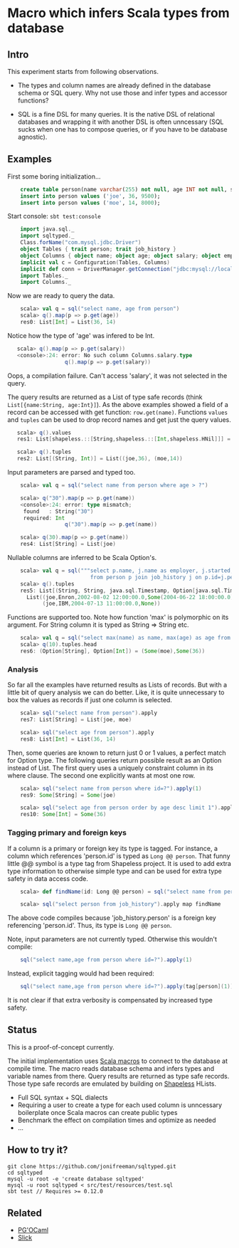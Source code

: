 Macro which infers Scala types from database
============================================

Intro
-----

This experiment starts from following observations.

* The types and column names are already defined in the database schema or SQL query. Why not use those and infer types and accessor functions?

* SQL is a fine DSL for many queries. It is the native DSL of relational databases and wrapping it with another DSL is often unncessary (SQL sucks when one has to compose queries, or if you have to be database agnostic).

Examples
--------

First some boring initialization... 

```sql
    create table person(name varchar(255) not null, age INT not null, salary INT not null);
    insert into person values ('joe', 36, 9500);
    insert into person values ('moe', 14, 8000);
```

Start console: ```sbt test:console```

```scala
    import java.sql._
    import sqltyped._
    Class.forName("com.mysql.jdbc.Driver")
    object Tables { trait person; trait job_history }
    object Columns { object name; object age; object salary; object employer; object started; object resigned; object avg; object count }
    implicit val c = Configuration(Tables, Columns)
    implicit def conn = DriverManager.getConnection("jdbc:mysql://localhost:3306/sqltyped", "root", "")
    import Tables._
    import Columns._
```

Now we are ready to query the data.

```scala
    scala> val q = sql("select name, age from person")
    scala> q().map(p => p.get(age))
    res0: List[Int] = List(36, 14)
```

Notice how the type of 'age' was infered to be Int.

```scala
   scala> q().map(p => p.get(salary))
   <console>:24: error: No such column Columns.salary.type
                  q().map(p => p.get(salary))
```

Oops, a compilation failure. Can't access 'salary', it was not selected in the query.

The query results are returned as a List of type safe records (think ```List[{name:String, age:Int}]```).
As the above examples showed a field of a record can be accessed with get function: ```row.get(name)```.
Functions ```values``` and ```tuples``` can be used to drop record names and get just the query values.

```scala
   scala> q().values
   res1: List[shapeless.::[String,shapeless.::[Int,shapeless.HNil]]] = List(joe :: 36 :: HNil, moe :: 14 :: HNil)

   scala> q().tuples
   res2: List[(String, Int)] = List((joe,36), (moe,14))
```

Input parameters are parsed and typed too.

```scala
    scala> val q = sql("select name from person where age > ?")

    scala> q("30").map(p => p.get(name))
    <console>:24: error: type mismatch;
     found   : String("30")
     required: Int
                  q("30").map(p => p.get(name))

    scala> q(30).map(p => p.get(name))
    res4: List[String] = List(joe)
```

Nullable columns are inferred to be Scala Option's.

```scala
    scala> val q = sql("""select p.name, j.name as employer, j.started, j.resigned 
                          from person p join job_history j on p.id=j.person order by employer""")
    scala> q().tuples
    res5: List[(String, String, java.sql.Timestamp, Option[java.sql.Timestamp])] = 
      List((joe,Enron,2002-08-02 12:00:00.0,Some(2004-06-22 18:00:00.0)), 
           (joe,IBM,2004-07-13 11:00:00.0,None))
```

Functions are supported too. Note how function 'max' is polymorphic on its argument. For String
column it is typed as String => String etc.

```scala
    scala> val q = sql("select max(name) as name, max(age) as age from person where age > ?")
    scala> q(10).tuples.head
    res6: (Option[String], Option[Int]) = (Some(moe),Some(36))
```

### Analysis ###

So far all the examples have returned results as Lists of records. But with a little bit of query
analysis we can do better. Like, it is quite unnecessary to box the values as records if just one 
column is selected.

```scala
    scala> sql("select name from person").apply
    res7: List[String] = List(joe, moe)

    scala> sql("select age from person").apply
    res8: List[Int] = List(36, 14)
```

Then, some queries are known to return just 0 or 1 values, a perfect match for Option type. 
The following queries return possible result as an Option instead of List. The first query uses 
a uniquely constraint column in its where clause. The second one explicitly wants at most one row.

```scala
    scala> sql("select name from person where id=?").apply(1)
    res9: Some[String] = Some(joe)

    scala> sql("select age from person order by age desc limit 1").apply
    res10: Some[Int] = Some(36)
```

### Tagging primary and foreign keys ###

If a column is a primary or foreign key its type is tagged. For instance, a column which
references 'person.id' is typed as ```Long @@ person```. That funny little @@ symbol is a type tag
from Shapeless project. It is used to add extra type information to otherwise simple type and
can be used for extra type safety in data access code.

```scala
    scala> def findName(id: Long @@ person) = sql("select name from person where id=?").apply(id)

    scala> sql("select person from job_history").apply map findName
```

The above code compiles because 'job_history.person' is a foreign key referencing 'person.id'.
Thus, its type is ```Long @@ person```.

Note, input parameters are not currently typed. Otherwise this wouldn't compile:

```scala
    sql("select name,age from person where id=?").apply(1)
```

Instead, explicit tagging would had been required:

```scala
    sql("select name,age from person where id=?").apply(tag[person](1))
```

It is not clear if that extra verbosity is compensated by increased type safety.


Status
------

This is a proof-of-concept currently.

The initial implementation uses [Scala macros](http://scalamacros.org) to connect to the database 
at compile time. The macro reads database schema and infers types and variable names from there. Query
results are returned as type safe records. Those type safe records are emulated by building on
[Shapeless](https://github.com/milessabin/shapeless) HLists.

* Full SQL syntax + SQL dialects 
* Requiring a user to create a type for each used column is unncessary boilerplate once Scala macros can create public types
* Benchmark the effect on compilation times and optimize as needed
* ...

How to try it?
--------------

    git clone https://github.com/jonifreeman/sqltyped.git
    cd sqltyped
    mysql -u root -e 'create database sqltyped'
    mysql -u root sqltyped < src/test/resources/test.sql
    sbt test // Requires >= 0.12.0 

Related
-------

* [PG'OCaml](http://pgocaml.forge.ocamlcore.org)
* [Slick](http://slick.typesafe.com)

